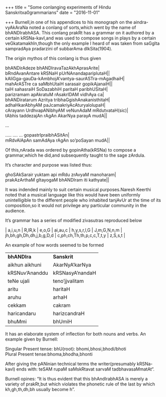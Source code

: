 +++
title = "Some conlanging experiments of Hindu Sanskritxa0grammarians"
date = "2016-11-01"

+++
Burnell,in one of his appendices to his monograph on the
aindra-vyAkAraNa noted a conlang of sorts,which went by the name of
bhANDIrabhASA. This conlang prakRt has a grammar on it authored by a
certain kRSNa-kavI,and was used to compose songs in plays by a certain
veGkatamakhIn,though the only example I heard of was taken from saGgIta
sampradAya pradarzini of subbarAma dIkSita(1904).

The origin mythos of this conlang is thus given

bhANDirAdeze bhANDIravaTazAkhAprasArite\|  
bRndAvanAntare kRSNaH pUrNAnandapariplutaH\|\|  
kAliGga-gauDa-kAmbhojA’vantya-saurASTra-mAgadhaiH\|  
mahArASTre ca saMbhUtaiH sarasair gopikAjanaiH\|\|  
taiH sahasraiH SoDazabhiH paritaH paribhUSitaH\|  
parizramam apAkratuM rAsakrIDAM vidhAya ca\|  
bhANDiratarum Azritya tribhaGgishAnakanisthitaH\|  
adhaHkarAbhyAM paJcamakriyAcAturyalolupaH\|  
cArayann UrdhvapANibhyAM veNunAdaM mRdutvataH(sic)\|  
tAbhis taddezajAn rAgAn AkarNya parayA mudA\|\|

…

….. …. … gopastrIpraibhASitAn\|  
mRdvAlApAn samAdAya rAgAn so’poSayan mudA\|\|

Of this,nArada was ordered by gopinAtha(kRSNa) to compose a
grammar,which he did,and subsequently taught to the sage zArdula.

It’s character and purpose was listed thus:

ghoSAkSarair yuktam api mRdu zrAvyaM manoharam\|  
prakAzArthaM gItayogaM bhANDIram iti kathyate\|\|

It was indended mainly to suit certain musical purposes.Naresh Keerthi
noted that a musical language like this would have been uniformly
unintelligible to the different people who inhabited tanjAvUr at the
time of its composition,so it would not privilege any particular
community in the audience.

It’s grammar has a series of modified zivasutras reproduced below

\| a,i,u,n \| R,lR,k \| e,o,G \| ai,au,c \| h,y,s,r,l,G \| J,m,G,N,n,m
\| jh,bh,gh,Dh,dh,j,b,g,D,d \| c,ph,ch,Th,th,p,c,c,T,t,y \| z,S,s,t \|

An example of how words seemed to be formed

|                |                 |
|----------------|-----------------|
| **bhANDIra**   | **Sanskrit**    |
| aikhun aikhuni | AkarNyA’karNya  |
| kRSNuv’Ananddu | kRSNasyA’nandaH |
| teNe ujali     | teno’jjvalitam  |
| aritu          | haritaH         |
| aruhu          | arhaH           |
| cekkam         | cakram          |
| haricandaru    | harizcandraH    |
| bhuMmi         | bhUmiH          |

It has an elaborate system of inflection for both nouns and verbs. An
example given by Burnell:

Singular Present tense: bhU(root): bhomi,bhosi,bhodi/bhoti  
Plural Present tense:bhoma,bhodha,bhonti

After giving the pANinian technical terms the writer(presumably
kRSNa-kavI) ends with: teSAM rupaM saMskRtavat sarvaM tadbhavasaMmatAt“.

Burnell opines: “It is thus evident that this bhAndIrabhASA is merely a
variety of prakRt,but which violates the phonetic rule of the last by
which kh,gh,th,dh,bh usually become h”.
